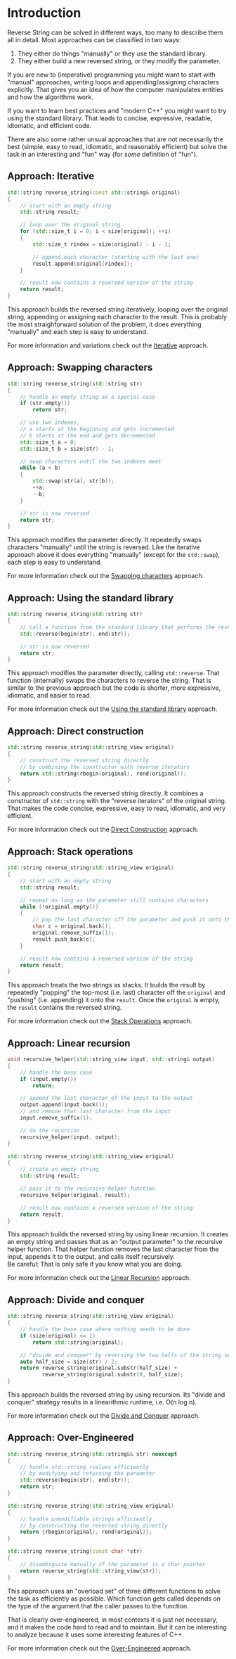 # Introduction

Reverse String can be solved in different ways, too many to describe them all in detail.
Most approaches can be classified in two ways:

1. They either do things "manually" or they use the standard library.
2. They either build a new reversed string, or they modify the parameter.

If you are new to (imperative) programming you might want to start with "manual" approaches, writing loops and appending/assigning characters explicitly.
That gives you an idea of how the computer manipulates entities and how the algorithms work.

If you want to learn best practices and "modern C++" you might want to try using the standard library.
That leads to concise, expressive, readable, idiomatic, and efficient code.

There are also some rather unsual approaches that are not necessarily the best (simple, easy to read, idiomatic, and reasonably efficient) but solve the task in an interesting and "fun" way (for *some* definition of "fun").


## Approach: Iterative

```cpp
std::string reverse_string(const std::string& original)
{
    // start with an empty string
    std::string result;

    // loop over the original string
    for (std::size_t i = 0; i < size(original); ++i)
    {
        std::size_t rindex = size(original) - i - 1;

        // append each character (starting with the last one)
        result.append(original[rindex]);
    }

    // result now contains a reversed version of the string
    return result;
}
```

This approach builds the reversed string iteratively, looping over the original string, appending or assigning each character to the result.
This is probably the most straighforward solution of the problem, it does everything "manually" and each step is easy to understand.

For more information and variations check out the [Iterative][approach-iterative] approach.


## Approach: Swapping characters

```cpp
std::string reverse_string(std::string str)
{
    // handle an empty string as a special case
    if (str.empty())
        return str;

    // use two indexes,
    // a starts at the beginning and gets incremented
    // b starts at the end and gets decremented
    std::size_t a = 0;
    std::size_t b = size(str) - 1;

    // swap characters until the two indexes meet
    while (a < b)
    {
        std::swap(str[a], str[b]);
        ++a;
        --b;
    }

    // str is now reversed
    return str;
}
```

This approach modifies the parameter directly.
It repeatedly swaps characters "manually" until the string is reversed.
Like the iterative approach above it does everything "manually" (except for the `std::swap`), each step is easy to understand.

For more information check out the [Swapping characters][approach-swapping-characters] approach.


## Approach: Using the standard library

```cpp
std::string reverse_string(std::string str)
{
    // call a function from the standard library that performs the reversal
    std::reverse(begin(str), end(str));

    // str is now reversed
    return str;
}
```

This approach modifies the parameter directly, calling `std::reverse`.
That function (internally) swaps the characters to reverse the string.
That is similar to the previous approach but the code is shorter, more expressive, idiomatic, and easier to read.

For more information check out the [Using the standard library][approach-using-the-standard-lib] approach.


## Approach: Direct construction

```cpp
std::string reverse_string(std::string_view original)
{
    // construct the reversed string directly
    // by combining the constructor with reverse iterators
    return std::string(rbegin(original), rend(original));
}
```

This approach constructs the reversed string directly.
It combines a constructor of `std::string` with the "reverse iterators" of the original string.
That makes the code concise, expressive, easy to read, idiomatic, and very efficient.

For more information check out the [Direct Construction][approach-direct-construction] approach.


## Approach: Stack operations

```cpp
std::string reverse_string(std::string_view original)
{
    // start with an empty string
    std::string result;

    // repeat as long as the parameter still contains characters
    while (!original.empty())
    {
        // pop the last character off the parameter and push it onto the result
        char c = original.back();
        original.remove_suffix(1);
        result.push_back(c);
    }

    // result now contains a reversed version of the string
    return result;
}
```

This approach treats the two strings as stacks.
It builds the result by repeatedly "popping" the top-most (i.e. last) character off the `original` and "pushing" (i.e. appending) it onto the `result`.
Once the `original` is empty, the `result` contains the reversed string.

For more information check out the [Stack Operations][approach-stack-operations] approach.


## Approach: Linear recursion

```cpp
void recursive_helper(std::string_view input, std::string& output)
{
    // handle the base case
    if (input.empty())
        return;

    // append the last character of the input to the output
    output.append(input.back());
    // and remove that last character from the input
    input.remove_suffix(1);

    // do the recursion
    recursive_helper(input, output);
}

std::string reverse_string(std::string_view original)
{
    // create an empty string
    std::string result;

    // pass it to the recursive helper function
    recursive_helper(original, result);

    // result now contains a reversed version of the string
    return result;
}
```

This approach builds the reversed string by using linear recursion.
It creates an empty string and passes that as an "output parameter" to the recursive helper function.
That helper function removes the last character from the input, appends it to the output, and calls itself recursively.  
Be careful: That is only safe if you know what you are doing.

For more information check out the [Linear Recursion][approach-linear-recursion] approach.


## Approach: Divide and conquer

```cpp
std::string reverse_string(std::string_view original)
{
    // handle the base case where nothing needs to be done
    if (size(original) <= 1)
        return std::string{original};

    // "divide and conquer" by reversing the two halfs of the string separately
    auto half_size = size(str) / 2;
    return reverse_string(original.substr(half_size) +
           reverse_string(original.substr(0, half_size);
}
```

This approach builds the reversed string by using recursion.
Its "divide and conquer" strategy results in a linearithmic runtime, i.e. O(n log n).

For more information check out the [Divide and Conquer][approach-divide-and-conquer] approach.


## Approach: Over-Engineered

```cpp
std::string reverse_string(std::string&& str) noexcept
{
    // handle std::string rvalues efficiently
    // by modifying and returning the parameter
    std::reverse(begin(str), end(str));
    return str;
}

std::string reverse_string(std::string_view original)
{
    // handle unmodifiable strings efficiently
    // by constructing the reversed string directly
    return {rbegin(original), rend(original)};
}

std::string reverse_string(const char *str)
{
    // disambiguate manually if the parameter is a char pointer
    return reverse_string(std::string_view{str});
}
```

This approach uses an "overload set" of three different functions to solve the task as efficiently as possible.
Which function gets called depends on the type of the argument that the caller passes to the function.

That is clearly over-engineered, in most contexts it is just not necessary, and it makes the code hard to read and to maintain.
But it can be interesting to analyze because it uses some interesting features of C++.

For more information check out the [Over-Engineered][approach-over-engineered] approach.


[approach-iterative]: https://exercism.org/tracks/cpp/exercises/reverse-string/approaches/iterative
[approach-swapping-characters]: https://exercism.org/tracks/cpp/exercises/reverse-string/approaches/swapping-characters
[approach-using-the-standard-lib]: https://exercism.org/tracks/cpp/exercises/reverse-string/approaches/using-the-standard-lib
[approach-direct-construction]: https://exercism.org/tracks/cpp/exercises/reverse-string/approaches/direct-construction
[approach-stack-operations]: https://exercism.org/tracks/cpp/exercises/reverse-string/approaches/stack-operations
[approach-linear-recursion]: https://exercism.org/tracks/cpp/exercises/reverse-string/approaches/linear-recursion
[approach-divide-and-conquer]: https://exercism.org/tracks/cpp/exercises/reverse-string/approaches/divide-and-conquer
[approach-over-engineered]: https://exercism.org/tracks/cpp/exercises/reverse-string/approaches/over-engineered


